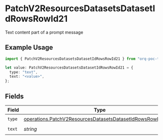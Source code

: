 # PatchV2ResourcesDatasetsDatasetIdRowsRowId21

Text content part of a prompt message

## Example Usage

```typescript
import { PatchV2ResourcesDatasetsDatasetIdRowsRowId21 } from "orq-poc-typescript/models/operations";

let value: PatchV2ResourcesDatasetsDatasetIdRowsRowId21 = {
  type: "text",
  text: "<value>",
};
```

## Fields

| Field                                                                                                                                    | Type                                                                                                                                     | Required                                                                                                                                 | Description                                                                                                                              |
| ---------------------------------------------------------------------------------------------------------------------------------------- | ---------------------------------------------------------------------------------------------------------------------------------------- | ---------------------------------------------------------------------------------------------------------------------------------------- | ---------------------------------------------------------------------------------------------------------------------------------------- |
| `type`                                                                                                                                   | [operations.PatchV2ResourcesDatasetsDatasetIdRowsRowId2Type](../../models/operations/patchv2resourcesdatasetsdatasetidrowsrowid2type.md) | :heavy_check_mark:                                                                                                                       | N/A                                                                                                                                      |
| `text`                                                                                                                                   | *string*                                                                                                                                 | :heavy_check_mark:                                                                                                                       | N/A                                                                                                                                      |
